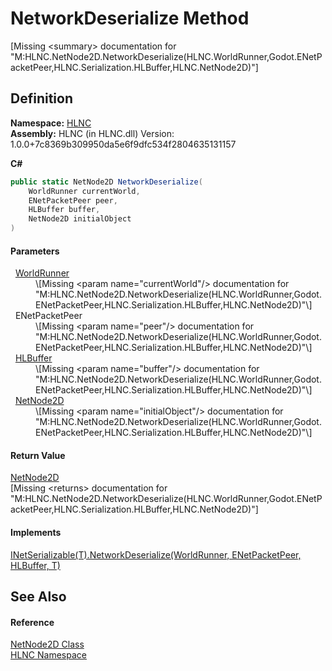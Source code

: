 # NetworkDeserialize Method


\[Missing &lt;summary&gt; documentation for "M:HLNC.NetNode2D.NetworkDeserialize(HLNC.WorldRunner,Godot.ENetPacketPeer,HLNC.Serialization.HLBuffer,HLNC.NetNode2D)"\]



## Definition
**Namespace:** <a href="N_HLNC">HLNC</a>  
**Assembly:** HLNC (in HLNC.dll) Version: 1.0.0+7c8369b309950da5e6f9dfc534f2804635131157

**C#**
``` C#
public static NetNode2D NetworkDeserialize(
	WorldRunner currentWorld,
	ENetPacketPeer peer,
	HLBuffer buffer,
	NetNode2D initialObject
)
```



#### Parameters
<dl><dt>  <a href="T_HLNC_WorldRunner">WorldRunner</a></dt><dd>\[Missing &lt;param name="currentWorld"/&gt; documentation for "M:HLNC.NetNode2D.NetworkDeserialize(HLNC.WorldRunner,Godot.ENetPacketPeer,HLNC.Serialization.HLBuffer,HLNC.NetNode2D)"\]</dd><dt>  ENetPacketPeer</dt><dd>\[Missing &lt;param name="peer"/&gt; documentation for "M:HLNC.NetNode2D.NetworkDeserialize(HLNC.WorldRunner,Godot.ENetPacketPeer,HLNC.Serialization.HLBuffer,HLNC.NetNode2D)"\]</dd><dt>  <a href="T_HLNC_Serialization_HLBuffer">HLBuffer</a></dt><dd>\[Missing &lt;param name="buffer"/&gt; documentation for "M:HLNC.NetNode2D.NetworkDeserialize(HLNC.WorldRunner,Godot.ENetPacketPeer,HLNC.Serialization.HLBuffer,HLNC.NetNode2D)"\]</dd><dt>  <a href="T_HLNC_NetNode2D">NetNode2D</a></dt><dd>\[Missing &lt;param name="initialObject"/&gt; documentation for "M:HLNC.NetNode2D.NetworkDeserialize(HLNC.WorldRunner,Godot.ENetPacketPeer,HLNC.Serialization.HLBuffer,HLNC.NetNode2D)"\]</dd></dl>

#### Return Value
<a href="T_HLNC_NetNode2D">NetNode2D</a>  
\[Missing &lt;returns&gt; documentation for "M:HLNC.NetNode2D.NetworkDeserialize(HLNC.WorldRunner,Godot.ENetPacketPeer,HLNC.Serialization.HLBuffer,HLNC.NetNode2D)"\]

#### Implements
<a href="M_HLNC_Serialization_INetSerializable_1_NetworkDeserialize">INetSerializable(T).NetworkDeserialize(WorldRunner, ENetPacketPeer, HLBuffer, T)</a>  


## See Also


#### Reference
<a href="T_HLNC_NetNode2D">NetNode2D Class</a>  
<a href="N_HLNC">HLNC Namespace</a>  
